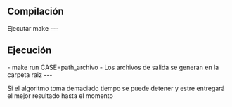 <h2>Compilación</h2>
Ejecutar make
---

<h2>Ejecución</h2>
- make run CASE=path_archivo
- Los archivos de salida se generan en la carpeta raiz
---

Si el algoritmo toma demaciado tiempo se puede detener y estre entregará el mejor resultado hasta el momento